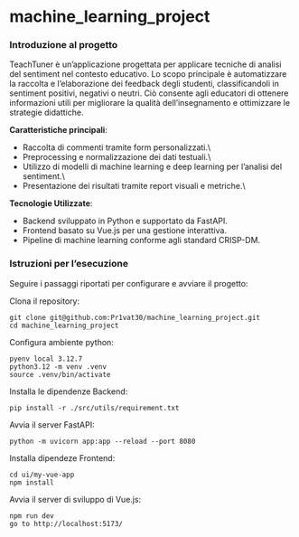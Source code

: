 # machine_learning_project

### Introduzione al progetto

TeachTuner è un’applicazione progettata per applicare tecniche di analisi del sentiment nel contesto educativo. Lo scopo principale è automatizzare la raccolta e l’elaborazione dei feedback degli studenti, classificandoli in sentiment positivi, negativi o neutri. Ciò consente agli educatori di ottenere informazioni utili per migliorare la qualità dell’insegnamento e ottimizzare le strategie didattiche.

**Caratteristiche principali**:

- Raccolta di commenti tramite form personalizzati.\
- Preprocessing e normalizzazione dei dati testuali.\
- Utilizzo di modelli di machine learning e deep learning per l’analisi del sentiment.\
- Presentazione dei risultati tramite report visuali e metriche.\

**Tecnologie Utilizzate**:

- Backend sviluppato in Python e supportato da FastAPI. 
- Frontend basato su Vue.js per una gestione interattiva. 
- Pipeline di machine learning conforme agli standard CRISP-DM.

### Istruzioni per l’esecuzione

Seguire i passaggi riportati per configurare e avviare il progetto:

Clona il repository:

    git clone git@github.com:Pr1vat30/machine_learning_project.git
    cd machine_learning_project

Configura ambiente python:

    pyenv local 3.12.7
    python3.12 -m venv .venv
    source .venv/bin/activate

Installa le dipendenze Backend:

    pip install -r ./src/utils/requirement.txt

Avvia il server FastAPI:

    python -m uvicorn app:app --reload --port 8080

Installa dipendeze Frontend:

    cd ui/my-vue-app
    npm install

Avvia il server di sviluppo di Vue.js:
    
    npm run dev
    go to http://localhost:5173/